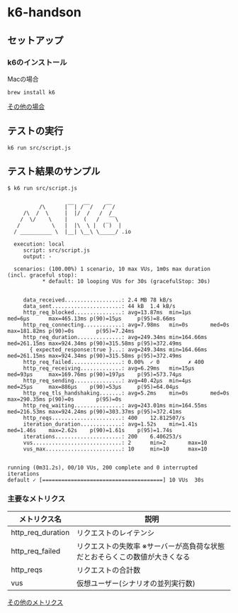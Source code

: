 # k6-handson

## セットアップ

### k6のインストール

Macの場合

```
brew install k6
```

[その他の場合](https://k6.io/docs/get-started/installation/)

## テストの実行

```
k6 run src/script.js
```

## テスト結果のサンプル

```
$ k6 run src/script.js


          /\      |‾‾| /‾‾/   /‾‾/   
     /\  /  \     |  |/  /   /  /    
    /  \/    \    |     (   /   ‾‾\  
   /          \   |  |\  \ |  (‾)  | 
  / __________ \  |__| \__\ \_____/ .io

  execution: local
     script: src/script.js
     output: -

  scenarios: (100.00%) 1 scenario, 10 max VUs, 1m0s max duration (incl. graceful stop):
           * default: 10 looping VUs for 30s (gracefulStop: 30s)


     data_received..................: 2.4 MB 78 kB/s
     data_sent......................: 44 kB  1.4 kB/s
     http_req_blocked...............: avg=13.87ms  min=1µs      med=6µs      max=465.13ms p(90)=15µs     p(95)=8.66ms  
     http_req_connecting............: avg=7.98ms   min=0s       med=0s       max=181.82ms p(90)=0s       p(95)=7.24ms  
     http_req_duration..............: avg=249.34ms min=164.66ms med=261.15ms max=924.34ms p(90)=315.58ms p(95)=372.49ms
       { expected_response:true }...: avg=249.34ms min=164.66ms med=261.15ms max=924.34ms p(90)=315.58ms p(95)=372.49ms
     http_req_failed................: 0.00%  ✓ 0         ✗ 400 
     http_req_receiving.............: avg=6.29ms   min=15µs     med=93µs     max=169.76ms p(90)=197µs    p(95)=573.74µs
     http_req_sending...............: avg=40.42µs  min=4µs      med=25µs     max=886µs    p(90)=53µs     p(95)=64.04µs 
     http_req_tls_handshaking.......: avg=5.2ms    min=0s       med=0s       max=290.35ms p(90)=0s       p(95)=0s      
     http_req_waiting...............: avg=243.01ms min=164.55ms med=216.53ms max=924.24ms p(90)=303.37ms p(95)=372.41ms
     http_reqs......................: 400    12.812507/s
     iteration_duration.............: avg=1.52s    min=1.41s    med=1.46s    max=2.62s    p(90)=1.61s    p(95)=1.74s   
     iterations.....................: 200    6.406253/s
     vus............................: 2      min=2       max=10
     vus_max........................: 10     min=10      max=10


running (0m31.2s), 00/10 VUs, 200 complete and 0 interrupted iterations
default ✓ [======================================] 10 VUs  30s
```

### 主要なメトリクス

| メトリクス名  | 説明 |
| ------------- | ------------- |
| http_req_duration | リクエストのレイテンシ |
| http_req_failed | リクエストの失敗率 ※サーバーが高負荷な状態だとおそらくこの数値が大きくなる |
| http_reqs | リクエストの合計数 |
| vus | 仮想ユーザー(シナリオの並列実行数) |

[その他のメトリクス](https://k6.io/docs/using-k6/metrics/reference/)
